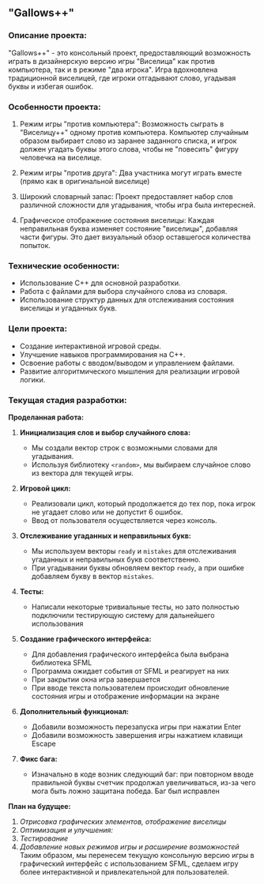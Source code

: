 ## "Gallows++"

### Описание проекта:
"Gallows++" - это консольный проект, предоставляющий возможность играть в дизайнерскую версию игры "Виселица" как против компьютера, так и в режиме "два игрока". Игра вдохновлена традиционной виселицей, где игроки отгадывают слово, угадывая буквы и избегая ошибок.

### Особенности проекта:

1. Режим игры "против компьютера": Возможность сыграть в "Виселицу++" одному против компьютера. Компьютер случайным образом выбирает слово из заранее заданного списка, и игрок должен угадать буквы этого слова, чтобы не "повесить" фигуру человечка на виселице.

2. Режим игры "против друга": Два участника могут играть вместе (прямо как в оригинальной виселице)

3. Широкий словарный запас: Проект предоставляет набор слов различной сложности для угадывания, чтобы игра была интересней.

4. Графическое отображение состояния виселицы: Каждая неправильная буква изменяет состояние "виселицы", добавляя части фигуры. Это дает визуальный обзор оставшегося количества попыток.

### Технические особенности:

- Использование C++ для основной разработки.
- Работа с файлами для выбора случайного слова из словаря.
- Использование структур данных для отслеживания состояния виселицы и угаданных букв.

### Цели проекта:

- Создание интерактивной игровой среды.
- Улучшение навыков программирования на C++.
- Освоение работы с вводом/выводом и управлением файлами.
- Развитие алгоритмического мышления для реализации игровой логики.

### Текущая стадия разработки:

**Проделанная работа:**

1. **Инициализация слов и выбор случайного слова:**
   - Мы создали вектор строк с возможными словами для угадывания.
   - Используя библиотеку `<random>`, мы выбираем случайное слово из вектора для текущей игры.

2. **Игровой цикл:**
   - Реализовали цикл, который продолжается до тех пор, пока игрок не угадает слово или не допустит 6 ошибок.
   - Ввод от пользователя осуществляется через консоль.

3. **Отслеживание угаданных и неправильных букв:**
   - Мы используем векторы `ready` и `mistakes` для отслеживания угаданных и неправильных букв соответственно.
   - При угадывании буквы обновляем вектор `ready`, а при ошибке добавляем букву в вектор `mistakes`.
  
4. **Тесты:**
   - Написали некоторые тривиальные тесты, но зато полностью подключили тестирующую систему для дальнейшего использования

5. **Создание графического интерфейса:**
   - Для добавления графического интерфейса была выбрана библиотека SFML
   - Программа ожидает события от SFML и реагирует на них
   - При закрытии окна игра завершается
   - При вводе текста пользователем происходит обновление состояния игры и отображение информации на экране

6. **Дополнительный функционал:**
   - Добавили возможность перезапуска игры при нажатии Enter
   - Добавили возможность завершения игры нажатием клавищи Escape
  
7. **Фикс бага:**
   - Изначально в коде возник следующий баг: при повторном вводе правильной буквы счетчик продолжал увеличиваться, из-за чего мога быть ложно защитана победа. Баг был исправлен

**План на будущее:**

1. *Отрисовка графических элементов, отображение виселицы*
2. *Оптимизация и улучшения:*
3. *Тестирование*
4. *Добавление новых режимов игры и расширение возможностей*
Таким образом, мы перенесем текущую консольную версию игры в графический интерфейс с использованием SFML, сделаем игру более интерактивной и привлекательной для пользователей.
